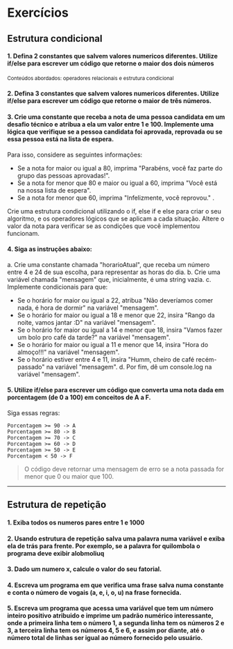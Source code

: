 # Exercícios

## Estrutura condicional
#### 1. Defina 2 constantes que salvem valores numericos diferentes. Utilize if/else para escrever um código que retorne o maior dos dois números
<sub>Conteúdos abordados: operadores relacionais e estrutura condicional</sub>


#### 2. Defina 3 constantes que salvem valores numericos diferentes. Utilize if/else para escrever um código que retorne o maior de três números.


#### 3. Crie uma constante que receba a nota de uma pessoa candidata em um desafio técnico e atribua a ela um valor entre 1 e 100. Implemente uma lógica que verifique se a pessoa candidata foi aprovada, reprovada ou se essa pessoa está na lista de espera. 

Para isso, considere as seguintes informações: 
* Se a nota for maior ou igual a 80, imprima "Parabéns, você faz parte do grupo das pessoas aprovadas!".
* Se a nota for menor que 80 e maior ou igual a 60, imprima "Você está na nossa lista de espera".
* Se a nota for menor que 60, imprima "Infelizmente, você reprovou." .

Crie uma estrutura condicional utilizando o if, else if e else para criar o seu algoritmo, e os operadores lógicos que se aplicam a cada situação. Altere o valor da nota para verificar se as condições que você implementou funcionam.


#### 4. Siga as instruções abaixo:

a. Crie uma constante chamada "horarioAtual", que receba um número entre 4 e 24 de sua escolha, para representar as horas do dia.
b. Crie uma variável chamada "mensagem" que, inicialmente, é uma string vazia. 
c. Implemente condicionais para que: 
  * Se o horário for maior ou igual a 22, atribua "Não deveríamos comer nada, é hora de dormir" na variável "mensagem".
  * Se o horário for maior ou igual a 18 e menor que 22, insira "Rango da noite, vamos jantar :D" na variável "mensagem".
  * Se o horário for maior ou igual a 14 e menor que 18, insira "Vamos fazer um bolo pro café da tarde?" na variável "mensagem". 
  * Se o horário for maior ou igual a 11 e menor que 14, insira "Hora do almoço!!!" na variável "mensagem". 
  * Se o horário estiver entre 4 e 11, insira "Humm, cheiro de café recém-passado" na variável "mensagem". 
d. Por fim, dê um console.log na variável "mensagem".

#### 5. Utilize if/else para escrever um código que converta uma nota dada em porcentagem (de 0 a 100) em conceitos de A a F. 

  Siga essas regras:
  ```
  Porcentagem >= 90 -> A
  Porcentagem >= 80 -> B
  Porcentagem >= 70 -> C 
  Porcentagem >= 60 -> D 
  Porcentagem >= 50 -> E
  Porcentagem < 50 -> F
  ```

> O código deve retornar uma mensagem de erro se a nota passada for menor que 0 ou maior que 100.

---
## Estrutura de repetição

#### 1. Exiba todos os numeros pares entre 1 e 1000

#### 2. Usando estrutura de repetição salva uma palavra numa variável e exiba ela de trás para frente. Por exemplo, se a palavra for quilombola o programa deve exibir alobmoliuq

#### 3. Dado um numero x, calcule o valor do seu fatorial.

#### 4. Escreva um programa em que verifica uma frase salva numa constante e conta o número de vogais (a, e, i, o, u) na frase fornecida.

#### 5. Escreva um programa que acessa uma variável que tem um número inteiro positivo atribuido e imprime um padrão numérico interessante, onde a primeira linha tem o número 1, a segunda linha tem os números 2 e 3, a terceira linha tem os números 4, 5 e 6, e assim por diante, até o número total de linhas ser igual ao número fornecido pelo usuário.


